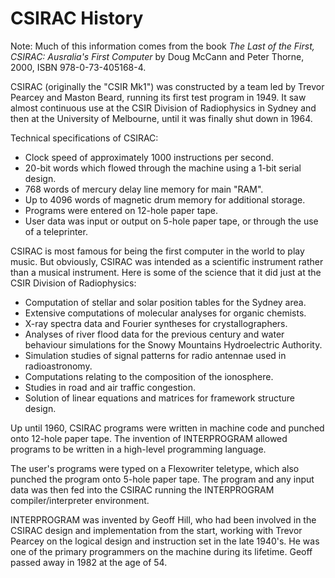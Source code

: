 CSIRAC History
==============

Note: Much of this information comes from the book <i>The Last of the First,
CSIRAC: Ausralia's First Computer</i> by Doug McCann and Peter Thorne, 2000,
ISBN 978-0-73-405168-4.

CSIRAC (originally the "CSIR Mk1") was constructed by a team led by
Trevor Pearcey and Maston Beard, running its first test program in 1949.
It saw almost continuous use at the CSIR Division of Radiophysics in
Sydney and then at the University of Melbourne, until it was finally
shut down in 1964.

Technical specifications of CSIRAC:

* Clock speed of approximately 1000 instructions per second.
* 20-bit words which flowed through the machine using a 1-bit serial design.
* 768 words of mercury delay line memory for main "RAM".
* Up to 4096 words of magnetic drum memory for additional storage.
* Programs were entered on 12-hole paper tape.
* User data was input or output on 5-hole paper tape, or through the
  use of a teleprinter.

CSIRAC is most famous for being the first computer in the world to
play music.  But obviously, CSIRAC was intended as a scientific instrument
rather than a musical instrument.  Here is some of the science that it did
just at the CSIR Division of Radiophysics:

* Computation of stellar and solar position tables for the Sydney area.
* Extensive computations of molecular analyses for organic chemists.
* X-ray spectra data and Fourier syntheses for crystallographers.
* Analyses of river flood data for the previous century and water
behaviour simulations for the Snowy Mountains Hydroelectric Authority.
* Simulation studies of signal patterns for radio antennae used in
radioastronomy.
* Computations relating to the composition of the ionosphere.
* Studies in road and air traffic congestion.
* Solution of linear equations and matrices for framework structure design.

Up until 1960, CSIRAC programs were written in machine code and punched onto
12-hole paper tape.  The invention of INTERPROGRAM allowed programs to be
written in a high-level programming language.

The user's programs were typed on a Flexowriter teletype, which also
punched the program onto 5-hole paper tape.  The program and any input data
was then fed into the CSIRAC running the INTERPROGRAM compiler/interpreter
environment.

INTERPROGRAM was invented by Geoff Hill, who had been involved in the
CSIRAC design and implementation from the start, working with Trevor
Pearcey on the logical design and instruction set in the late 1940's.
He was one of the primary programmers on the machine during its lifetime.
Geoff passed away in 1982 at the age of 54.
